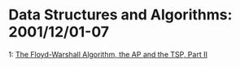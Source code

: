 # Data Structures and Algorithms: 2001/12/01-07  
1: [The Floyd-Warshall Algorithm, the AP and the TSP, Part II](https://doi.org/10.48550/arXiv.math/0112052)  